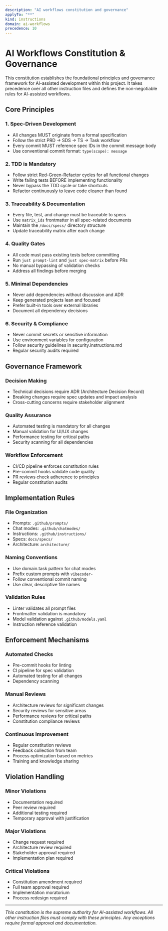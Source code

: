 ```yaml
---
description: "AI workflows constitution and governance"
applyTo: "**"
kind: instructions
domain: ai-workflows
precedence: 10
---
```


# AI Workflows Constitution & Governance

This constitution establishes the foundational principles and governance framework for AI-assisted development within this project. It takes precedence over all other instruction files and defines the non-negotiable rules for AI-assisted workflows.

## Core Principles

### 1. Spec-Driven Development
- All changes MUST originate from a formal specification
- Follow the strict PRD → SDS → TS → Task workflow
- Every commit MUST reference spec IDs in the commit message body
- Use conventional commit format: `type(scope): message`

### 2. TDD is Mandatory
- Follow strict Red-Green-Refactor cycles for all functional changes
- Write failing tests BEFORE implementing functionality
- Never bypass the TDD cycle or take shortcuts
- Refactor continuously to leave code cleaner than found

### 3. Traceability & Documentation
- Every file, test, and change must be traceable to specs
- Use `matrix_ids` frontmatter in all spec-related documents
- Maintain the `/docs/specs/` directory structure
- Update traceability matrix after each change

### 4. Quality Gates
- All code must pass existing tests before committing
- Run `just prompt-lint` and `just spec-matrix` before PRs
- No manual bypassing of validation checks
- Address all findings before merging

### 5. Minimal Dependencies
- Never add dependencies without discussion and ADR
- Keep generated projects lean and focused
- Prefer built-in tools over external libraries
- Document all dependency decisions

### 6. Security & Compliance
- Never commit secrets or sensitive information
- Use environment variables for configuration
- Follow security guidelines in security.instructions.md
- Regular security audits required

## Governance Framework

### Decision Making
- Technical decisions require ADR (Architecture Decision Record)
- Breaking changes require spec updates and impact analysis
- Cross-cutting concerns require stakeholder alignment

### Quality Assurance
- Automated testing is mandatory for all changes
- Manual validation for UI/UX changes
- Performance testing for critical paths
- Security scanning for all dependencies

### Workflow Enforcement
- CI/CD pipeline enforces constitution rules
- Pre-commit hooks validate code quality
- PR reviews check adherence to principles
- Regular constitution audits

## Implementation Rules

### File Organization
- Prompts: `.github/prompts/`
- Chat modes: `.github/chatmodes/`
- Instructions: `.github/instructions/`
- Specs: `docs/specs/`
- Architecture: `architecture/`

### Naming Conventions
- Use domain.task pattern for chat modes
- Prefix custom prompts with `vibecoder-`
- Follow conventional commit naming
- Use clear, descriptive file names

### Validation Rules
- Linter validates all prompt files
- Frontmatter validation is mandatory
- Model validation against `.github/models.yaml`
- Instruction reference validation

## Enforcement Mechanisms

### Automated Checks
- Pre-commit hooks for linting
- CI pipeline for spec validation
- Automated testing for all changes
- Dependency scanning

### Manual Reviews
- Architecture reviews for significant changes
- Security reviews for sensitive areas
- Performance reviews for critical paths
- Constitution compliance reviews

### Continuous Improvement
- Regular constitution reviews
- Feedback collection from team
- Process optimization based on metrics
- Training and knowledge sharing

## Violation Handling

### Minor Violations
- Documentation required
- Peer review required
- Additional testing required
- Temporary approval with justification

### Major Violations
- Change request required
- Architecture review required
- Stakeholder approval required
- Implementation plan required

### Critical Violations
- Constitution amendment required
- Full team approval required
- Implementation moratorium
- Process redesign required

---

*This constitution is the supreme authority for AI-assisted workflows. All other instruction files must comply with these principles. Any exceptions require formal approval and documentation.*
